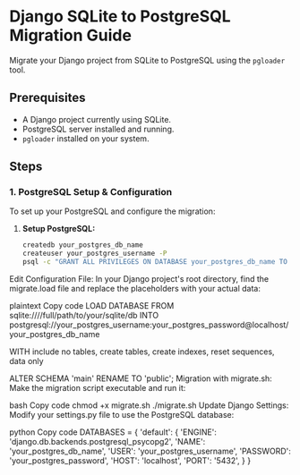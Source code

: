 # Django SQLite to PostgreSQL Migration Guide

Migrate your Django project from SQLite to PostgreSQL using the `pgloader` tool.

## Prerequisites
- A Django project currently using SQLite.
- PostgreSQL server installed and running.
- `pgloader` installed on your system.

## Steps

### 1. PostgreSQL Setup & Configuration
To set up your PostgreSQL and configure the migration:

1. **Setup PostgreSQL:**
   ```bash
   createdb your_postgres_db_name
   createuser your_postgres_username -P
   psql -c "GRANT ALL PRIVILEGES ON DATABASE your_postgres_db_name TO your_postgres_username;"
Edit Configuration File: In your Django project's root directory, find the migrate.load file and replace the placeholders with your actual data:

plaintext
Copy code
LOAD DATABASE
FROM sqlite:////full/path/to/your/sqlite/db
INTO postgresql://your_postgres_username:your_postgres_password@localhost/your_postgres_db_name

WITH include no tables,
     create tables,
     create indexes,
     reset sequences,
     data only

ALTER SCHEMA 'main' RENAME TO 'public';
Migration with migrate.sh: Make the migration script executable and run it:

bash
Copy code
chmod +x migrate.sh
./migrate.sh
Update Django Settings: Modify your settings.py file to use the PostgreSQL database:

python
Copy code
DATABASES = {
    'default': {
        'ENGINE': 'django.db.backends.postgresql_psycopg2',
        'NAME': 'your_postgres_db_name',
        'USER': 'your_postgres_username',
        'PASSWORD': 'your_postgres_password',
        'HOST': 'localhost',
        'PORT': '5432',
    }
}
